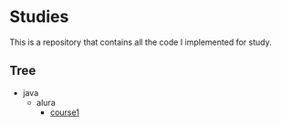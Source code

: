 # Studies

This is a repository that contains all the code I implemented for study.

## Tree

- java
  - alura
    - [course1](java/alura/course1)
